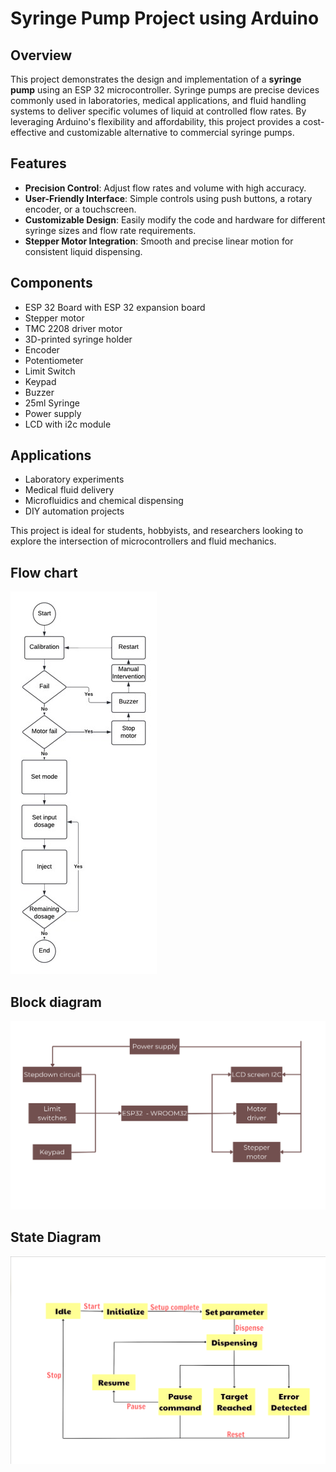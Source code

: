 # Syringe Pump Project using Arduino

## Overview

This project demonstrates the design and implementation of a **syringe pump** using an ESP 32 microcontroller. Syringe pumps are precise devices commonly used in laboratories, medical applications, and fluid handling systems to deliver specific volumes of liquid at controlled flow rates. By leveraging Arduino's flexibility and affordability, this project provides a cost-effective and customizable alternative to commercial syringe pumps.

## Features

- **Precision Control**: Adjust flow rates and volume with high accuracy.
- **User-Friendly Interface**: Simple controls using push buttons, a rotary encoder, or a touchscreen.
- **Customizable Design**: Easily modify the code and hardware for different syringe sizes and flow rate requirements.
- **Stepper Motor Integration**: Smooth and precise linear motion for consistent liquid dispensing.

## Components

- ESP 32 Board with ESP 32 expansion board
- Stepper motor
- TMC 2208 driver motor
- 3D-printed syringe holder
- Encoder
- Potentiometer
- Limit Switch
- Keypad
- Buzzer
- 25ml Syringe 
- Power supply
- LCD with i2c module

## Applications

- Laboratory experiments
- Medical fluid delivery
- Microfluidics and chemical dispensing
- DIY automation projects

This project is ideal for students, hobbyists, and researchers looking to explore the intersection of microcontrollers and fluid mechanics.
## Flow chart
![Flow chart of Syringe Pump](Flowchart.jpg)
## Block diagram
![Block diagram of Syringe Pump](https://github.com/BME22259/Syrimge-pump-project/blob/main/Block%20Diagram.png?raw=true)
## State Diagram
![State diagram of Syringe Pump](StateDiagram.png)




